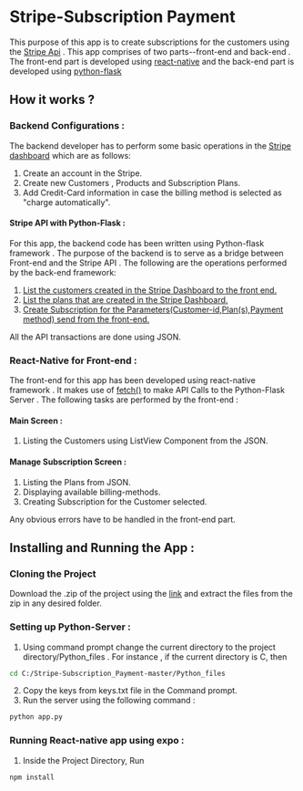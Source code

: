 # Stripe-Subscription Payment
This purpose of this app is to create subscriptions for the customers using the [Stripe Api](https://stripe.com/docs/api) . This app comprises of two parts--front-end and back-end . The front-end part is developed using [react-native](https://facebook.github.io/react-native) and the back-end part is developed using [python-flask](http://flask.pocoo.org/)

## How it works ?
### Backend Configurations :
The backend developer has to perform some basic operations in the [Stripe dashboard](https://dashboard.stripe.com/test/dashboard) which are as follows:
 1. Create an account in the Stripe.
 2. Create new Customers , Products and Subscription Plans.
 3. Add Credit-Card information in case the billing method is selected as "charge automatically".
 
#### Stripe API with Python-Flask :
For this app, the backend code has been written using Python-flask framework . The purpose of the backend is to serve as a bridge between Front-end and the Stripe API . The following are the operations performed by the back-end framework:
 1. [List the customers created in the Stripe Dashboard to the front end.](https://stripe.com/docs/api#list_customers)
 2. [List the plans that are created in the Stripe Dashboard.](https://stripe.com/docs/api#list_plans)
 3. [Create Subscription for the Parameters(Customer-id,Plan(s),Payment method) send from the front-end.](https://stripe.com/docs/api#create_subscription)
 
 All the API transactions are done using JSON.
 
### React-Native for Front-end :
The front-end for this app has been developed using react-native framework . It makes use of [fetch()](https://facebook.github.io/react-native/docs/network.html) to make API Calls to the Python-Flask Server . The following tasks are performed by the front-end :
 #### Main Screen :
  1. Listing the Customers using ListView Component from the JSON.
 #### Manage Subscription Screen :
  1. Listing the Plans from JSON.
  2. Displaying available billing-methods.
  3. Creating Subscription for the Customer selected.
  
Any obvious errors have to be handled in the front-end part.

## Installing and Running the App :
 ### Cloning the Project
 Download the .zip of the project using the [link](https://github.com/jigu1997/Stripe-Subscription_Payment/archive/master.zip) and extract the files from the zip in any desired folder.
 ### Setting up Python-Server :
  1. Using command prompt change the current directory to the project directory/Python_files . For instance , if the current directory is C, then
  ```sh
  cd C:/Stripe-Subscription_Payment-master/Python_files
  ```
  2. Copy the keys from keys.txt file in the Command prompt.
  3. Run the server using the following command :
  ```sh
  python app.py
  ```
 ### Running React-native app using expo :
  1. Inside the Project Directory, Run
   ```sh
   npm install
   ```

